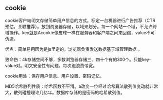 ## cookie

cookie客户端明文存储简单用户信息的方式。标定一台机器进行广告推荐（CTR预估，关联推荐）。放到浏览器存储，以域来划分。每一个网站一个域，不允许跨域操作。key就是Acookie像皮球一样在服务器和客户端之间来回踢，value不可伪造。

优点：简单易用因为是js里定的。浏览器负责发送数据基于域管理数据
。	

致命伤：4k存储空间不够，多数浏览器存储三、四十个有的300个。只能key-value对。明文安全性有问题，每次跑浪费带宽。
		

cookie用处：保存用户信息、用户设置、密码记忆。
		

MD5哈希散列性质：哈希函数不平滑。a改变一位经过哈希算法散列值变动就非常大，散列碰撞理论几亿年。数据库存储的是密码的哈希散列值。
		